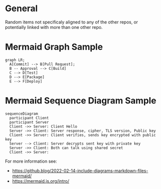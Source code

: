 # General

Random items not specificaly aligned to any of the other repos, or potentially linked with more than one other repo.

# Mermaid Graph Sample
```mermaid
graph LR;
  A[Commit] --> B[Pull Request];
  B -- Approval --> C[Build]
  C --> D[Test]
  D --> E[Package]
  E --> F[Deploy]
```
# Mermaid Sequence Diagram Sample

```mermaid
sequenceDiagram
  participant Client
  participant Server
  Client ->> Server: Client Hello
  Server ->> Client: Server response, cipher, TLS version, Public key
  Client ->> Server: Client verifies, sends key encrypted with public key
  Server --> Client: Server decrypts sent key with private key
  Server ->> Client: Both can talk using shared secret
  Client ->> Server: 
```

For more information see:
- https://github.blog/2022-02-14-include-diagrams-markdown-files-mermaid/
- https://mermaid.js.org/intro/
